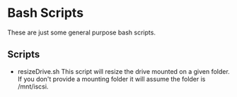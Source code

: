 # Bash Scripts
These are just some general purpose bash scripts. 

## Scripts
- resizeDrive.sh
  This script will resize the drive mounted on a given folder. If you don't provide a mounting folder it will assume the folder is /mnt/iscsi.
